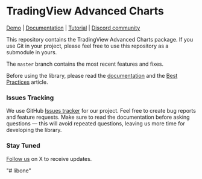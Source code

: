 # TradingView Advanced Charts

[Demo][demo-url] | [Documentation][doc-url] | [Tutorial][tutorial-url] | [Discord community][discord-url]

This repository contains the TradingView Advanced Charts package. If you use Git in your project, please feel free to use this repository as a submodule in yours.

The `master` branch contains the most recent features and fixes.

Before using the library, please read the [documentation][doc-url] and the [Best Practices][best-practices-url] article.

### Issues Tracking
We use GitHub [Issues tracker][issues-url] for our project. Feel free to create bug reports and feature requests. Make sure to read the documentation before asking questions — this will avoid repeated questions, leaving us more time for developing the library.

### Stay Tuned
[Follow us][x-url] on X to receive updates.

[demo-url]: https://charting-library.tradingview.com/
[doc-url]: https://www.tradingview.com/charting-library-docs/
[tutorial-url]: https://github.com/tradingview/charting-library-tutorial
[best-practices-url]: https://www.tradingview.com/charting-library-docs/latest/getting_started/Best-Practices
[issues-url]: https://github.com/tradingview/charting_library/issues
[x-url]: https://twitter.com/intent/follow?screen_name=tv_charts
[discord-url]: https://discord.gg/UC7cGkvn4U
"# tmplib" 
"# libone" 
